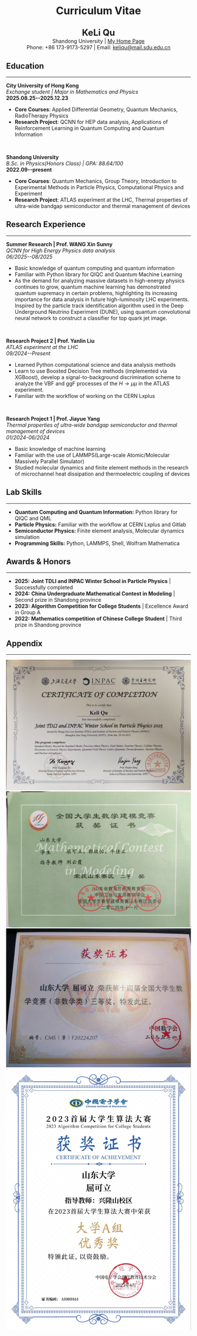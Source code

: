 # <p align="center">Curriculum Vitae</p>

<p align="center">
  <strong><font size="+2">KeLi Qu</font></strong>
  <br>
  Shandong University | <a href="https://david71764.github.io/">My Home Page</a>
  <br>
  Phone: +86 173-9173-5297 | Email: <a href="mailto:keliqu@mail.sdu.edu.cn">keliqu@mail.sdu.edu.cn</a>
</p>

## Education
---
**City University of Hong Kong** \
*Exchange student | Major in Mathematics and Physics* \
**2025.08.25--2025.12.23**

* **Core Courses**: Applied Differential Geometry, Quantum Mechanics, RadioTherapy Physics
* **Research Project**: QCNN for HEP data analysis, Applications of Reinforcement Learning in Quantum Computing and Quantum Information

<br>

**Shandong University** \
*B.Sc. in Physics(Honors Class) | GPA: 88.64/100* \
**2022.09--present**

* **Core Courses**: Quantum Mechanics, Group Theory, Introduction to Experimental Methods in Particle Physics, Computational Physics and Experiment
* **Research Project**: ATLAS experiment at the LHC, Thermal properties of ultra-wide bandgap semiconductor and thermal management of devices

## Research Experience
---
**Summer Research | Prof. WANG Xin Sunny** \
*QCNN for High Energy Physics data analysis* \
*06/2025--08/2025*
* Basic knowledge of quantum computing and quantum information
* Familiar with Python library for QIQC and Quantum Machine Learning
* As the demand for analyzing massive datasets in high-energy physics continues to grow, quantum machine learning has demonstrated quantum supremacy in certain problems, highlighting its increasing importance for data analysis in future high-luminosity LHC experiments. Inspired by the particle track identification algorithm used in the Deep Underground Neutrino Experiment (DUNE), using quantum convolutional neural network to construct a classifier for top quark jet image.

<br>

**Research Project 2 | Prof. Yanlin Liu** \
*ATLAS experiment at the LHC* \
*09/2024--Present*
* Learned Python computational science and data analysis methods
* Learn to use Boosted Decision Tree methods (implemented via XGBoost), develop a signal-to-background discrimination scheme to analyze the VBF and ggF processes of the $H\to\mu\mu$ in the ATLAS experiment.
* Familiar with the workflow of working on the CERN Lxplus

<br>

**Research Project 1 | Prof. Jiayue Yang** \
*Thermal properties of ultra-wide bandgap semiconductor and thermal management of devices* \
*01/2024-06/2024*
* Basic knowledge of machine learning
* Familiar with the use of LAMMPS(Large-scale Atomic/Molecular Massively Parallel Simulator)
* Studied molecular dynamics and finite element methods in the research of microchannel heat dissipation and thermoelectric coupling of devices

## Lab Skills
---
* **Quantum Computing and Quantum Information:** Python library for QIQC and QML
* **Particle Physics:** Familiar with the workflow at CERN Lxplus and Gitlab
* **Semiconductor Physics:** Finite element analysis, Molecular dynamics simulation
* **Programming Skills:** Python, LAMMPS, Shell, Wolfram Mathematica

## Awards & Honors
---
* **2025:** **Joint TDLI and INPAC Winter School in Particle Physics** | Successfully completed
* **2024:** **China Undergraduate Mathematical Contest in Modeling** | Second prize in Shandong province
* **2023:** **Algorithm Competition for College Students** | Excellence Award in Group A
* **2022:** **Mathematics competition of Chinese College Student** | Third prize in Shandong province

## Appendix
---
![2025 Joint TDLI and INPAC Winter School in Particle Physics](1.jpg)
![2024 China Undergraduate Mathematical Contest in Modeling](3.jpg)
![2022 Mathematics Competition of Chinese College Student](4.jpg)
![2023 Algorithm Competition for College Students](2.jpg)
